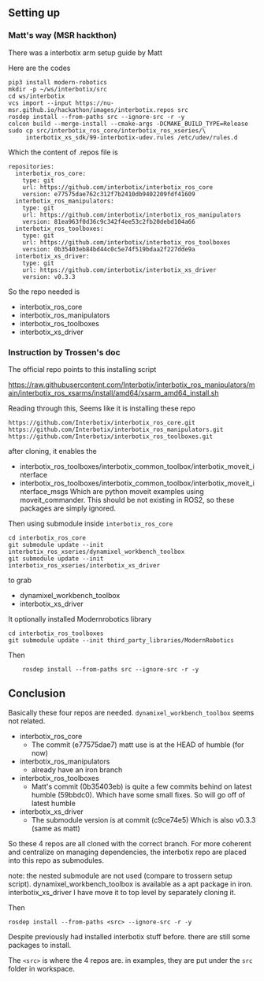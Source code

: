 

## Setting up 


### Matt's way (MSR hackthon)
There was a interbotix arm setup guide by Matt 

Here are the codes 

```
pip3 install modern-robotics
mkdir -p ~/ws/interbotix/src
cd ws/interbotix
vcs import --input https://nu-msr.github.io/hackathon/images/interbotix.repos src
rosdep install --from-paths src --ignore-src -r -y
colcon build --merge-install --cmake-args -DCMAKE_BUILD_TYPE=Release
sudo cp src/interbotix_ros_core/interbotix_ros_xseries/\
     interbotix_xs_sdk/99-interbotix-udev.rules /etc/udev/rules.d
```

Which the content of .repos file is 

```
repositories:
  interbotix_ros_core:
    type: git
    url: https://github.com/interbotix/interbotix_ros_core
    version: e77575dae762c312f7b2410db9402209fdf41609
  interbotix_ros_manipulators:
    type: git
    url: https://github.com/interbotix/interbotix_ros_manipulators
    version: 81ea963f0d36c9c342f4ee53c2fb20debd104a66
  interbotix_ros_toolboxes:
    type: git
    url: https://github.com/interbotix/interbotix_ros_toolboxes
    version: 0b35403eb84bd44c0c5e74f519bdaa2f227dde9a
  interbotix_xs_driver:
    type: git
    url: https://github.com/interbotix/interbotix_xs_driver
    version: v0.3.3
```

So the repo needed is 

* interbotix_ros_core
* interbotix_ros_manipulators
* interbotix_ros_toolboxes
* interbotix_xs_driver


### Instruction by Trossen's doc

The official repo points to this installing script 

https://raw.githubusercontent.com/Interbotix/interbotix_ros_manipulators/main/interbotix_ros_xsarms/install/amd64/xsarm_amd64_install.sh

Reading through this, Seems like it is installing these repo 

```
https://github.com/Interbotix/interbotix_ros_core.git
https://github.com/Interbotix/interbotix_ros_manipulators.git
https://github.com/Interbotix/interbotix_ros_toolboxes.git
```

after cloning, it enables the 
* interbotix_ros_toolboxes/interbotix_common_toolbox/interbotix_moveit_interface
* interbotix_ros_toolboxes/interbotix_common_toolbox/interbotix_moveit_interface_msgs
Which are python moveit examples using moveit_commander. This should be not existing in ROS2, so these packages are simply ignored.

Then using submodule inside `interbotix_ros_core`

```
cd interbotix_ros_core
git submodule update --init interbotix_ros_xseries/dynamixel_workbench_toolbox
git submodule update --init interbotix_ros_xseries/interbotix_xs_driver
```

to grab 
* dynamixel_workbench_toolbox
* interbotix_xs_driver

It optionally installed Modernrobotics library

```
cd interbotix_ros_toolboxes
git submodule update --init third_party_libraries/ModernRobotics
```

Then 
```
    rosdep install --from-paths src --ignore-src -r -y
```

## Conclusion 

Basically these four repos are needed. `dynamixel_workbench_toolbox` seems not related.
* interbotix_ros_core
    * The commit (e77575dae7) matt use is at the HEAD of humble (for now) 
* interbotix_ros_manipulators
    * already have an iron branch
* interbotix_ros_toolboxes
    * Matt's commit (0b35403eb) is quite a few commits behind on latest humble (59bbdc0). Which have some small fixes. So will go off of latest humble
* interbotix_xs_driver
    * The submodule version is at commit (c9ce74e5) Which is also v0.3.3 (same as matt)

So these 4 repos are all cloned with the correct branch. For more coherent and centralize on managing dependencies, the interbotix repo are placed into this repo as submodules.  

note: the nested submodule are not used (compare to trossern setup script). dynamixel_workbench_toolbox is available as a apt package in iron. interbotix_xs_driver I have move it to top level by separately cloning it.

Then 

```
rosdep install --from-paths <src> --ignore-src -r -y
```

Despite previously had installed interbotix stuff before. there are still some packages to install. 

The `<src>` is where the 4 repos are. in examples, they are put under the `src` folder in workspace.
